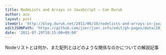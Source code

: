 ```yaml
---
title: NodeLists and Arrays in JavaScript — Can Duruk
author: azu
layout: post
itemUrl: 'http://blog.duruk.net/2011/06/19/nodelists-and-arrays-in-javascript/'
editJSONPath: 'https://github.com/jser/jser.info/edit/gh-pages/data/2011/07/index.json'
date: '2011-07-29T10:15:00+00:00'
---
```

Nodeリストとは何か、また配列とはどのような関係なのかについての解説記事
